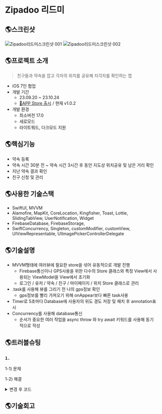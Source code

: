 # Zipadoo 리드미

## 🌎스크린샷

![Zipadoo리드미스크린샷 001](https://github.com/nhyeonjeong/zipadoo/assets/102401977/478e43fa-f53c-4838-957f-bc08108c415f)
![Zipadoo리드미스크린샷 002](https://github.com/nhyeonjeong/zipadoo/assets/102401977/5fd6b564-98de-4bcc-971a-c58d11f21450)


## 🌎프로젝트 소개
> 친구들과 약속을 잡고 각자의 위치를 공유해 지각자를 확인하는 앱
- iOS 7인 협업
- 개발 기간
    - 23.09.20 ~ 23.10.24
    - [🔗APP Store 출시](https://apps.apple.com/kr/app/%EC%A7%80%ED%8C%8C%EB%91%90/id6474185787) / 현재 v1.0.2
- 개발 환경
    - 최소버전 17.0
    - 세로모드
    - 라이트뭐드, 다크모드 지원
 
## 🌎핵심기능
- 약속 등록
- 약속 시간 30분 전 ~ 약속 시간 3시간 후 동안 지도상 위치공유 및 남은 거리 확인
- 지난 약속 결과 확인
- 친구 신청 및 관리

## 🌎사용한 기술스택
- SwiftUI, MVVM
- Alamofire, MapKit, CoreLocation, Kingfisher, Toast, Lottie, SlidingTabView, UserNotification, Widget
- FirebaseDatabase, FirebaseStorage, 
- SwiftConcurrency, Singleton, customModifier, customView, UIViewRepresentable, UIImagePickerControllerDelegate

## 🌎기술설명
- MVVM형태에 여러뷰에 필요한 store을 섞어 유동적으로 개발 진행
  - Firebase통신이나 GPS사용을 위한 다수의 Store 클래스와 특정 View에서 사용되는 ViewModel을 View에서 초기화
  - 로그인 / 유저 / 약속 / 친구 / 마이페이지 / 위치 Store 클래스로 관리
- .task를 사용해 뷰를 그리기 전 나의 gps정보 확인
  - gps정보를 빨리 가져오기 위해 onAppear보다 빠른 task사용
- Timer로 5초마다 Database에 사용자의 위도 경도 저장 및 패치 후 annotation표시
- Concurrency를 사용해 database통신
  - 순서가 중요한 여러 작업을 async throw 와 try await 키워드를 사용해 동기적으로 작성

## 🌎트러블슈팅
### `1. `

1-1) 문제



1-2) 해결


<details>
<summary>변경 후 코드</summary>
<div markdown="1">


</div>
</details>



## 🌎기술회고
